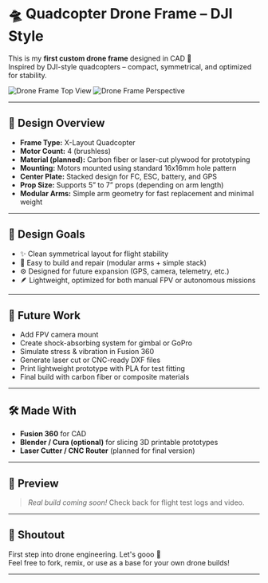 # 🛸 Quadcopter Drone Frame – DJI Style

This is my **first custom drone frame** designed in CAD 🎉  
Inspired by DJI-style quadcopters – compact, symmetrical, and optimized for stability.

![Drone Frame Top View](./path/to/top-view.png)
![Drone Frame Perspective](./path/to/perspective.png)

---

## 📐 Design Overview

- **Frame Type:** X-Layout Quadcopter  
- **Motor Count:** 4 (brushless)  
- **Material (planned):** Carbon fiber or laser-cut plywood for prototyping  
- **Mounting:** Motors mounted using standard 16x16mm hole pattern  
- **Center Plate:** Stacked design for FC, ESC, battery, and GPS  
- **Prop Size:** Supports 5” to 7” props (depending on arm length)  
- **Modular Arms:** Simple arm geometry for fast replacement and minimal weight

---

## 🧠 Design Goals

- ✨ Clean symmetrical layout for flight stability  
- 🔩 Easy to build and repair (modular arms + simple stack)  
- ⚙️ Designed for future expansion (GPS, camera, telemetry, etc.)  
- 🪶 Lightweight, optimized for both manual FPV or autonomous missions

---

## 🧰 Future Work

- Add FPV camera mount  
- Create shock-absorbing system for gimbal or GoPro  
- Simulate stress & vibration in Fusion 360  
- Generate laser cut or CNC-ready DXF files  
- Print lightweight prototype with PLA for test fitting  
- Final build with carbon fiber or composite materials

---

## 🛠️ Made With

- **Fusion 360** for CAD  
- **Blender / Cura (optional)** for slicing 3D printable prototypes  
- **Laser Cutter / CNC Router** (planned for final version)  

---

## 📸 Preview

> *Real build coming soon!* Check back for flight test logs and video.

---

## 🙌 Shoutout

First step into drone engineering. Let's gooo 🚀  
Feel free to fork, remix, or use as a base for your own drone builds!

---
